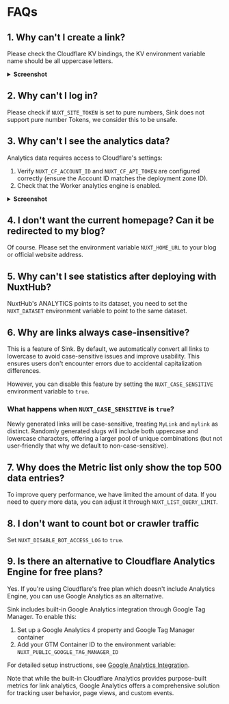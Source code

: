 # FAQs

## 1. Why can't I create a link?

Please check the Cloudflare KV bindings, the KV environment variable name should be all uppercase letters.

<details>
  <summary><b>Screenshot</b></summary>
  <img alt="KV Bindings setting in Cloudflare" src="/docs/images/faqs-kv.png"/>
</details>

## 2. Why can't I log in?

Please check if `NUXT_SITE_TOKEN` is set to pure numbers, Sink does not support pure number Tokens, we consider this to be unsafe.

## 3. Why can't I see the analytics data?

Analytics data requires access to Cloudflare's settings:

1. Verify `NUXT_CF_ACCOUNT_ID` and `NUXT_CF_API_TOKEN` are configured correctly (ensure the Account ID matches the deployment zone ID).
2. Check that the Worker analytics engine is enabled.

<details>
  <summary><b>Screenshot</b></summary>
  <img alt="Analytics engine Bindings setting in Cloudflare " src="/docs/images/faqs-Analytics_engine.png"/>
</details>

## 4. I don't want the current homepage? Can it be redirected to my blog?

Of course. Please set the environment variable `NUXT_HOME_URL` to your blog or official website address.

## 5. Why can't I see statistics after deploying with NuxtHub?

NuxtHub's ANALYTICS points to its dataset, you need to set the `NUXT_DATASET` environment variable to point to the same dataset.

## 6. Why are links always case-insensitive?

This is a feature of Sink. By default, we automatically convert all links to lowercase to avoid case-sensitive issues and improve usability. This ensures users don't encounter errors due to accidental capitalization differences.

However, you can disable this feature by setting the `NUXT_CASE_SENSITIVE` environment variable to `true`.

### What happens when `NUXT_CASE_SENSITIVE` is `true`?

Newly generated links will be case-sensitive, treating `MyLink` and `mylink` as distinct. Randomly generated slugs will include both uppercase and lowercase characters, offering a larger pool of unique combinations (but not user-friendly that why we default to non-case-sensitive).

## 7. Why does the Metric list only show the top 500 data entries?

To improve query performance, we have limited the amount of data. If you need to query more data, you can adjust it through `NUXT_LIST_QUERY_LIMIT`.

## 8. I don't want to count bot or crawler traffic

Set `NUXT_DISABLE_BOT_ACCESS_LOG` to `true`.

## 9. Is there an alternative to Cloudflare Analytics Engine for free plans?

Yes. If you're using Cloudflare's free plan which doesn't include Analytics Engine, you can use Google Analytics as an alternative. 

Sink includes built-in Google Analytics integration through Google Tag Manager. To enable this:

1. Set up a Google Analytics 4 property and Google Tag Manager container
2. Add your GTM Container ID to the environment variable: `NUXT_PUBLIC_GOOGLE_TAG_MANAGER_ID`

For detailed setup instructions, see [Google Analytics Integration](./google-analytics.md).

Note that while the built-in Cloudflare Analytics provides purpose-built metrics for link analytics, Google Analytics offers a comprehensive solution for tracking user behavior, page views, and custom events.
